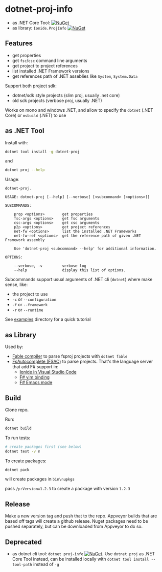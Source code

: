 # dotnet-proj-info

- as .NET Core Tool: [![NuGet](https://img.shields.io/nuget/v/dotnet-proj.svg)](https://www.nuget.org/packages/dotnet-proj/)
- as library: `Ionide.ProjInfo` [![NuGet](https://img.shields.io/nuget/v/Ionide.ProjInfo.svg)](https://www.nuget.org/packages/Ionide.ProjInfo)

## Features

- get properties
- get `fsc`/`csc` command line arguments
- get project to project references
- list installed .NET Framework versions
- get references path of .NET asseblies like `System`, `System.Data`

Support both project sdk:

- dotnet/sdk style projects (slim proj, usually .net core)
- old sdk projects (verbose proj, usually .NET)

Works on mono and windows .NET, and allow to specify the `dotnet` (.NET Core) or `msbuild` (.NET) to use

## as .NET Tool

Install with:

```bash
dotnet tool install -g dotnet-proj
```

and

```bash
dotnet proj --help
```

Usage:

```
dotnet-proj.

USAGE: dotnet-proj [--help] [--verbose] [<subcommand> [<options>]]

SUBCOMMANDS:

    prop <options>        get properties
    fsc-args <options>    get fsc arguments
    csc-args <options>    get csc arguments
    p2p <options>         get project references
    net-fw <options>      list the installed .NET Frameworks
    net-fw-ref <options>  get the reference path of given .NET Framework assembly

    Use 'dotnet-proj <subcommand> --help' for additional information.

OPTIONS:

    --verbose, -v         verbose log
    --help                display this list of options.
```

Subcommands support usual arguments of .NET cli (`dotnet`) where make sense, like:

- the project to use
- `-c` or `--configuration`
- `-f` or `--framework`
- `-r` or `--runtime`

See [examples](https://github.com/enricosada/dotnet-proj-info/tree/master/examples) directory for a quick tutorial

## as Library

Used by:

- [Fable compiler](https://github.com/fable-compiler/fable) to parse fsproj projects with `dotnet fable`
- [FsAutocomplete (FSAC)](https://github.com/fsharp/FsAutoComplete/) to parse projects. That's the language server that add F# support in:
  - [Ionide in Visual Studio Code](https://github.com/ionide/ionide-vscode-fsharp)
  - [F# vim binding](https://github.com/fsharp/vim-fsharp)
  - [F# Emacs mode](https://github.com/fsharp/emacs-fsharp-mode)

## Build

Clone repo.

Run:

```bash
dotnet build
```

To run tests:

```bash
# create packages first (see below)
dotnet test -v n
```

To create packages:

```bash
dotnet pack
```

will create packages in `bin\nupkgs`

pass `/p:Version=1.2.3` to create a package with version `1.2.3`

## Release

Make a new version tag and push that to the repo.  Appveyor builds that are based off tags will create a github release. Nuget packages need to be pushed separately, but can be downloaded from Appveyor to do so.

## Deprecated

- as dotnet cli tool: `dotnet proj-info` [![NuGet](https://img.shields.io/nuget/v/dotnet-proj-info.svg)](https://www.nuget.org/packages/dotnet-proj-info). Use `dotnet proj` as .NET Core Tool instead, can be installed locally with `dotnet tool install --tool-path` instead of `-g`
